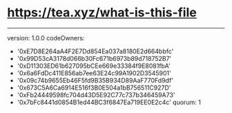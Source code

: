 # https://tea.xyz/what-is-this-file
---
version: 1.0.0
codeOwners:
  - '0xE7D8E264aA4F2E7Dd854Ea037a8180E2d664bbfc'
  - '0x99D53cA3178d066b30Fc671b6973b89d718752B7'
  - '0xD11303ED61b627095bCEe669e33384f9E8081fbA'
  - '0x6a6FdDc411E856ab7ee63E24c99A1902D3545901'
  - '0x09c74b9655Eb46F5fd9B35B934D89AaF770Fd9df'
  - '0x673C5A6Ca6914E516f3B0E504a1bB756511C927D'
  - '0xFb24449598fc704d43D5E92C77c737b346459A73'
  - '0x7bFc8441d0854B1ed44BC3f6847Ea719EE0E2c4c'
quorum: 1
